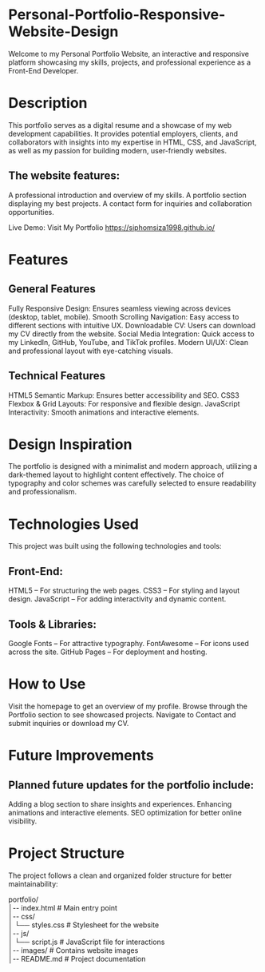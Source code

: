 # Personal-Portfolio-Responsive-Website-Design

Welcome to my Personal Portfolio Website, an interactive and responsive platform showcasing my skills, projects, and professional experience as a Front-End Developer.

# Description

This portfolio serves as a digital resume and a showcase of my web development capabilities. It provides potential employers, clients, and collaborators with insights into my expertise in HTML, CSS, and JavaScript, as well as my passion for building modern, user-friendly websites.

## The website features:

A professional introduction and overview of my skills.
A portfolio section displaying my best projects.
A contact form for inquiries and collaboration opportunities.

Live Demo: Visit My Portfolio https://siphomsiza1998.github.io/

# Features

## General Features

Fully Responsive Design: Ensures seamless viewing across devices (desktop, tablet, mobile).
Smooth Scrolling Navigation: Easy access to different sections with intuitive UX.
Downloadable CV: Users can download my CV directly from the website.
Social Media Integration: Quick access to my LinkedIn, GitHub, YouTube, and TikTok profiles.
Modern UI/UX: Clean and professional layout with eye-catching visuals.

## Technical Features

HTML5 Semantic Markup: Ensures better accessibility and SEO.
CSS3 Flexbox & Grid Layouts: For responsive and flexible design.
JavaScript Interactivity: Smooth animations and interactive elements.

# Design Inspiration

The portfolio is designed with a minimalist and modern approach, utilizing a dark-themed layout to highlight content effectively. The choice of typography and color schemes was carefully selected to ensure readability and professionalism.

# Technologies Used

This project was built using the following technologies and tools:

## Front-End:

HTML5 – For structuring the web pages.
CSS3 – For styling and layout design.
JavaScript – For adding interactivity and dynamic content.

## Tools & Libraries:

Google Fonts – For attractive typography.
FontAwesome – For icons used across the site.
GitHub Pages – For deployment and hosting.


# How to Use

Visit the homepage to get an overview of my profile.
Browse through the Portfolio section to see showcased projects.
Navigate to Contact and submit inquiries or download my CV.

# Future Improvements

## Planned future updates for the portfolio include:
Adding a blog section to share insights and experiences.
Enhancing animations and interactive elements.
SEO optimization for better online visibility.

# Project Structure
The project follows a clean and organized folder structure for better maintainability:

portfolio/  
│-- index.html        # Main entry point  
│-- css/  
│   └── styles.css    # Stylesheet for the website  
│-- js/  
│   └── script.js     # JavaScript file for interactions  
│-- images/           # Contains website images  
│-- README.md         # Project documentation    






